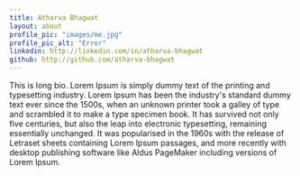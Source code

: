```yaml
---
title: Atharva Bhagwat
layout: about
profile_pic: "images/me.jpg"
profile_pic_alt: "Error"
linkedin: http://linkedin.com/in/atharva-bhagwat
github: http://github.com/atharva-bhagwat
---
```


This is long bio.
Lorem Ipsum is simply dummy text of the printing and typesetting industry. Lorem Ipsum has been the industry's standard dummy text ever since the 1500s, when an unknown printer took a galley of type and scrambled it to make a type specimen book. It has survived not only five centuries, but also the leap into electronic typesetting, remaining essentially unchanged. It was popularised in the 1960s with the release of Letraset sheets containing Lorem Ipsum passages, and more recently with desktop publishing software like Aldus PageMaker including versions of Lorem Ipsum.